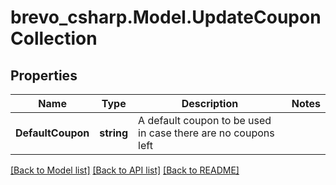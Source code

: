 # brevo_csharp.Model.UpdateCouponCollection
## Properties

Name | Type | Description | Notes
------------ | ------------- | ------------- | -------------
**DefaultCoupon** | **string** | A default coupon to be used in case there are no coupons left | 

[[Back to Model list]](../README.md#documentation-for-models) [[Back to API list]](../README.md#documentation-for-api-endpoints) [[Back to README]](../README.md)

